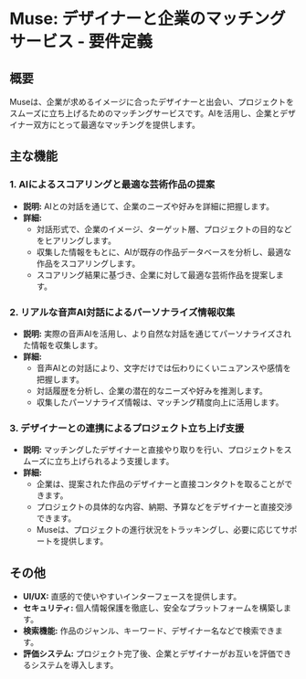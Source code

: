 # Muse: デザイナーと企業のマッチングサービス - 要件定義

## 概要

Museは、企業が求めるイメージに合ったデザイナーと出会い、プロジェクトをスムーズに立ち上げるためのマッチングサービスです。AIを活用し、企業とデザイナー双方にとって最適なマッチングを提供します。

## 主な機能

### 1. AIによるスコアリングと最適な芸術作品の提案

*   **説明:** AIとの対話を通じて、企業のニーズや好みを詳細に把握します。
*   **詳細:**
    *   対話形式で、企業のイメージ、ターゲット層、プロジェクトの目的などをヒアリングします。
    *   収集した情報をもとに、AIが既存の作品データベースを分析し、最適な作品をスコアリングします。
    *   スコアリング結果に基づき、企業に対して最適な芸術作品を提案します。

### 2. リアルな音声AI対話によるパーソナライズ情報収集

*   **説明:** 実際の音声AIを活用し、より自然な対話を通じてパーソナライズされた情報を収集します。
*   **詳細:**
    *   音声AIとの対話により、文字だけでは伝わりにくいニュアンスや感情を把握します。
    *   対話履歴を分析し、企業の潜在的なニーズや好みを推測します。
    *   収集したパーソナライズ情報は、マッチング精度向上に活用します。

### 3. デザイナーとの連携によるプロジェクト立ち上げ支援

*   **説明:** マッチングしたデザイナーと直接やり取りを行い、プロジェクトをスムーズに立ち上げられるよう支援します。
*   **詳細:**
    *   企業は、提案された作品のデザイナーと直接コンタクトを取ることができます。
    *   プロジェクトの具体的な内容、納期、予算などをデザイナーと直接交渉できます。
    *   Museは、プロジェクトの進行状況をトラッキングし、必要に応じてサポートを提供します。

## その他

*   **UI/UX:** 直感的で使いやすいインターフェースを提供します。
*   **セキュリティ:** 個人情報保護を徹底し、安全なプラットフォームを構築します。
*   **検索機能:** 作品のジャンル、キーワード、デザイナー名などで検索できます。
*   **評価システム:** プロジェクト完了後、企業とデザイナーがお互いを評価できるシステムを導入します。
